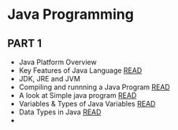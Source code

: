 # Java Programming
## PART 1
- Java Platform Overview
- Key Features of Java Language [READ](https://www.javatpoint.com/features-of-java)
- JDK, JRE and JVM
- Compiling and runnning a Java Program [READ](https://www.javatpoint.com/internal-details-of-hello-java-program) 
- A look at Simple java program [READ](https://www.javatpoint.com/simple-program-of-java)
- Variables & Types of Java Variables [READ](https://www.javatpoint.com/java-variables)
- Data Types in Java [READ](https://www.javatpoint.com/java-data-types)
- 
